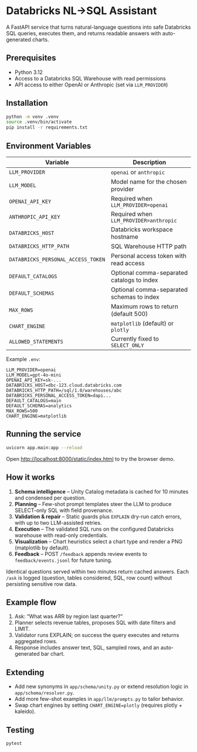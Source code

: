 # Databricks NL→SQL Assistant

A FastAPI service that turns natural-language questions into safe Databricks SQL queries, executes them, and returns readable answers with auto-generated charts.

## Prerequisites

- Python 3.12
- Access to a Databricks SQL Warehouse with read permissions
- API access to either OpenAI or Anthropic (set via `LLM_PROVIDER`)

## Installation

```bash
python -m venv .venv
source .venv/bin/activate
pip install -r requirements.txt
```

## Environment Variables

| Variable | Description |
| --- | --- |
| `LLM_PROVIDER` | `openai` or `anthropic` |
| `LLM_MODEL` | Model name for the chosen provider |
| `OPENAI_API_KEY` | Required when `LLM_PROVIDER=openai` |
| `ANTHROPIC_API_KEY` | Required when `LLM_PROVIDER=anthropic` |
| `DATABRICKS_HOST` | Databricks workspace hostname |
| `DATABRICKS_HTTP_PATH` | SQL Warehouse HTTP path |
| `DATABRICKS_PERSONAL_ACCESS_TOKEN` | Personal access token with read access |
| `DEFAULT_CATALOGS` | Optional comma-separated catalogs to index |
| `DEFAULT_SCHEMAS` | Optional comma-separated schemas to index |
| `MAX_ROWS` | Maximum rows to return (default 500) |
| `CHART_ENGINE` | `matplotlib` (default) or `plotly` |
| `ALLOWED_STATEMENTS` | Currently fixed to `SELECT_ONLY` |

Example `.env`:

```
LLM_PROVIDER=openai
LLM_MODEL=gpt-4o-mini
OPENAI_API_KEY=sk-...
DATABRICKS_HOST=dbc-123.cloud.databricks.com
DATABRICKS_HTTP_PATH=/sql/1.0/warehouses/abc
DATABRICKS_PERSONAL_ACCESS_TOKEN=dapi...
DEFAULT_CATALOGS=main
DEFAULT_SCHEMAS=analytics
MAX_ROWS=500
CHART_ENGINE=matplotlib
```

## Running the service

```bash
uvicorn app.main:app --reload
```

Open [http://localhost:8000/static/index.html](http://localhost:8000/static/index.html) to try the browser demo.

## How it works

1. **Schema intelligence** – Unity Catalog metadata is cached for 10 minutes and condensed per question.
2. **Planning** – Few-shot prompt templates steer the LLM to produce SELECT-only SQL with field provenance.
3. **Validation & repair** – Static guards plus `EXPLAIN` dry-run catch errors, with up to two LLM-assisted retries.
4. **Execution** – The validated SQL runs on the configured Databricks warehouse with read-only credentials.
5. **Visualization** – Chart heuristics select a chart type and render a PNG (matplotlib by default).
6. **Feedback** – POST `/feedback` appends review events to `feedback/events.jsonl` for future tuning.

Identical questions served within two minutes return cached answers. Each `/ask` is logged (question, tables considered, SQL, row count) without persisting sensitive row data.

## Example flow

1. Ask: “What was ARR by region last quarter?”
2. Planner selects revenue tables, proposes SQL with date filters and LIMIT.
3. Validator runs EXPLAIN; on success the query executes and returns aggregated rows.
4. Response includes answer text, SQL, sampled rows, and an auto-generated bar chart.

## Extending

- Add new synonyms in `app/schema/unity.py` or extend resolution logic in `app/schema/resolver.py`.
- Add more few-shot examples in `app/llm/prompts.py` to tailor behavior.
- Swap chart engines by setting `CHART_ENGINE=plotly` (requires plotly + kaleido).

## Testing

```bash
pytest
```
